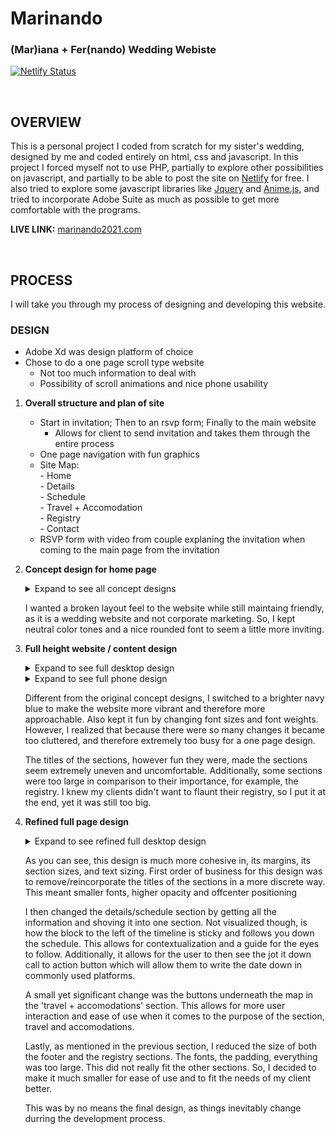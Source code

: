 # Marinando
### (Mar)iana + Fer(nando) Wedding Webiste 
[![Netlify Status](https://api.netlify.com/api/v1/badges/875ff6e4-4333-4754-a0c3-1766a3d07235/deploy-status)](https://app.netlify.com/sites/distracted-heisenberg-0c720d/deploys)

<br>

## OVERVIEW
This is a personal project I coded from scratch for my sister's wedding, designed by me and coded entirely on html, css and javascript. In this project I forced myself not to use PHP, partially to explore other possibilities on javascript, and partially to be able to post the site on [Netlify](https://netlify.com) for free. I also tried to explore some javascript libraries like [Jquery](https://jquery.com) and [Anime.js](https://animejs.com/), and tried to incorporate Adobe Suite as much as possible to get more comfortable with the programs.
  
**LIVE LINK:** [marinando2021.com](https://marinando2021.com)


<br>

## PROCESS
I will take you through my process of designing and developing this website.


### DESIGN
* Adobe Xd was design platform of choice
* Chose to do a one page scroll type website
  * Not too much information to deal with
  * Possibility of scroll animations and nice phone usability
  
1. **Overall structure and plan of site**
    * Start in invitation; Then to an rsvp form; Finally to the main website
      * Allows for client to send invitation and takes them through the entire process
    * One page navigation with fun graphics
    * Site Map:  
      \- Home  
      \- Details  
      \- Schedule  
      \- Travel + Accomodation  
      \- Registry  
      \- Contact
    * RSVP form with video from couple explaning the invitation when coming to the main page from the invitation

2. **Concept design for home page**
    <details>
      <summary>Expand to see all concept designs</summary>
      <img src="design/Web_1920–1.jpg" alt="First Concept"/>
      <img src="design/Web_1920–2.jpg" alt="Second Concept"/>
      <img src="design/Web_1920–3.jpg" alt="Third Concept"/>
      <img src="design/Web_1920–5.jpg" alt="Fourth Concept"/>  
      <img src="design/Web_1920–4.jpg" alt="Final Concept"/>

    </details>

    I wanted a broken layout feel to the website while still maintaing friendly, as it is a wedding website and not corporate marketing. So, I kept neutral color tones and a nice rounded font to seem a little more inviting.

3. **Full height website / content design**

    <details>
      <summary>Expand to see full desktop design</summary>
      <img src="design/Web_1920–6.jpg" alt="First full desktop page concept"/>
    </details>
    <details>
      <summary>Expand to see full phone design</summary>
      <img src="design/phone.jpg" alt="First full phone page concept"/>
    </details>
    
    Different from the original concept designs, I switched to a brighter navy blue to make the website more vibrant and therefore more approachable. Also kept it fun by changing font sizes and font weights. However, I realized that because there were so many changes it became too cluttered, and therefore extremely too busy for a one page design. 
    
    The titles of the sections, however fun they were, made the sections seem extremely uneven and uncomfortable. Additionally, some sections were too large in comparison to their importance, for example, the registry. I knew my clients didn't want to flaunt their registry, so I put it at the end, yet it was still too big.

4. **Refined full page design**

    <details>
      <summary>Expand to see refined full desktop design</summary>
      <img src="design/Web_1920–8.jpg" alt="First full desktop page concept"/>
    </details>

    As you can see, this design is much more cohesive in, its margins, its section sizes, and text sizing. First order of business for this design was to remove/reincorporate the titles of the sections in a more discrete way. This meant smaller fonts, higher opacity and offcenter positioning

    I then changed the details/schedule section by getting all the information and shoving it into one section. Not visualized though, is how the block to the left of the timeline is sticky and follows you down the schedule. This allows for contextualization and a guide for the eyes to follow. Additionally, it allows for the user to then see the jot it down call to action button which will allow them to write the date down in commonly used platforms. 

    A small yet significant change was the buttons underneath the map in the 'travel + accomodations' section. This allows for more user interaction and ease of use when it comes to the purpose of the section, travel and accomodations. 

    Lastly, as mentioned in the previous section, I reduced the size of both the footer and the registry sections. The fonts, the padding, everything was too large. This did not really fit the other sections. So, I decided to make it much smaller for ease of use and to fit the needs of my client better.

    This was by no means the final design, as things inevitably change durring the development process.
